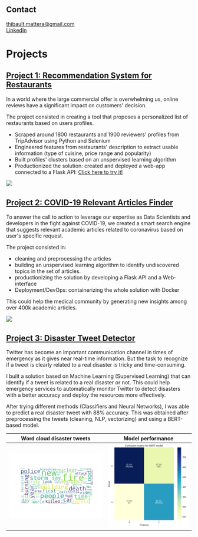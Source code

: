 ## Contact

thibault.mattera@gmail.com  
[LinkedIn](https://www.linkedin.com/in/thibaultmattera/)

# Projects

## [Project 1: Recommendation System for Restaurants](https://github.com/Thibault-Mattera/Recommendation_System_Restaurants.git)

In a world where the large commercial offer is overwhelming us, online reviews have a significant impact on customers' decision.

The project consisted in creating a tool that proposes a personalized list of restaurants based on users profiles.
- Scraped around 1800 restaurants and 1900 reviewers' profiles from TripAdvisor using Python and Selenium
- Engineered features from restaurants' description to extract usable information (type of cuisine, price range and popularity)
- Built profiles' clusters based on an unspervised learning algorithm
- Productionized the solution: created and deployed a web-app connected to a Flask API: [Click here to try it!](https://tmattera.pythonanywhere.com/)

![](/images/demo-recommendation-system.gif)

## [Project 2: COVID-19 Relevant Articles Finder](https://github.com/Thibault-Mattera/COVID-Relevant_Articles-Finder.git)

To answer the call to action to leverage our expertise as Data Scientists and developers in the fight against COVID-19, we created a smart search engine that suggests relevant academic articles related to coronavirus based on user's specific request. 

The project consisted in:
- cleaning and preprocessing the articles
- building an unspervised learning algorithm to identify undiscovered topics in the set of articles.
- productionizing the solution by developing a Flask API and a Web-interface
- Deployment/DevOps: containerizing the whole solution with Docker

This could help the medical community by generating new insights among over 400k academic articles.

![](/images/covid-app-demo.gif)

## [Project 3: Disaster Tweet Detector](https://github.com/Thibault-Mattera/Disaster_Tweet_Detector)

Twitter has become an important communication channel in times of emergency as it gives near real-time information. But the task to recognize if a tweet is clearly related to a real disaster is tricky and time-consuming.

I built a solution based on Machine Learning (Supervised Learning) that can identify if a tweet is related to a real disaster or not. This could help emergency services to automatically monitor Twitter to detect disasters with a better accuracy and deploy the resources more effectively.

After trying different methods (Classifiers and Neural Networks), I was able to predict a real disaster tweet with 88% accuracy. 
This was obtained after preprocessing the tweets (cleaning, NLP, vectorizing) and using a BERT-based model.

Word cloud disaster tweets |  Model performance
:-------------------------:|:-------------------------:
![](/images/word_cloud_disaster_tweets_resized.png)  |  ![](/images/performance_BERT_resized.png)
